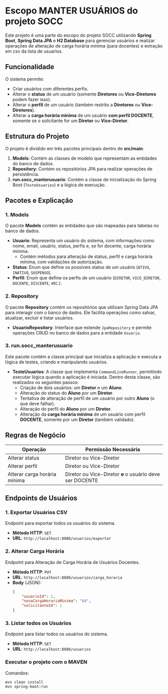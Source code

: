 # Escopo MANTER USUÁRIOS do projeto SOCC

Este projeto é uma parte do escopo do projeto SOCC utilizando **Spring Boot**, **Spring Data JPA** e **H2 Database** para gerenciar usuários e realizar operações de alteração de carga horária mínima (para docentes) e extração em csv da lista de usuarios.

## Funcionalidade

O sistema permite:

- Criar usuários com diferentes perfis.
- Alterar o **status** de um usuário (somente **Diretores** ou **Vice-Diretores** podem fazer isso).
- Alterar o **perfil** de um usuário (também restrito a **Diretores** ou **Vice-Diretores**).
- Alterar a **carga horária mínima** de um usuário **com perfil DOCENTE**, somente se o solicitante for um **Diretor** ou **Vice-Diretor**.

## Estrutura do Projeto

O projeto é dividido em três pacotes principais dentro de **src/main**:

1. **Models**: Contém as classes de modelo que representam as entidades do banco de dados.
2. **Repository**: Contém os repositórios JPA para realizar operações de persistência.
3. **run.socc_manterusuario**: Contém a classe de inicialização do Spring Boot (`TesteUsuarios`) e a lógica de execução.

## Pacotes e Explicação

### 1. **Models**
O pacote **Models** contém as entidades que são mapeadas para tabelas no banco de dados.

- **Usuario**: Representa um usuário do sistema, com informações como nome, email, usuário, status, perfis e, se for docente, carga horária mínima.
  - Contém métodos para alteração de status, perfil e carga horária mínima, com validações de autorização.
- **Status**: Enum que define os possíveis status de um usuário (`ATIVO`, `INATIVO`, `SUSPENSO`).
- **Perfil**: Enum que define os perfis de um usuário (`DIRETOR`, `VICE_DIRETOR`, `DOCENTE`, `DISCENTE`, etc.).

### 2. **Repository**
O pacote **Repository** contém os repositórios que utilizam Spring Data JPA para interagir com o banco de dados. Ele facilita operações como salvar, atualizar, excluir e listar usuários.

- **UsuarioRepository**: Interface que estende `JpaRepository` e permite operações CRUD no banco de dados para a entidade `Usuario`.

### 3. **run.socc_manterusuario**
Este pacote contém a classe principal que inicializa a aplicação e executa a lógica de testes, criando e manipulando usuários.

- **TesteUsuarios**: A classe que implementa `CommandLineRunner`, permitindo executar lógica quando a aplicação é iniciada. Dentro desta classe, são realizados os seguintes passos:
  - Criação de dois usuários: um **Diretor** e um **Aluno**.
  - Alteração do status do **Aluno** por um **Diretor**.
  - Tentativa de alteração de perfil de um usuário por outro **Aluno** (o que deve falhar).
  - Alteração do perfil do **Aluno** por um **Diretor**.
  - Alteração da **carga horária mínima** de um usuário com perfil **DOCENTE**, somente por um **Diretor** (também validado).

## Regras de Negócio

| Operação                       | Permissão Necessária              |
|-------------------------------|-----------------------------------|
| Alterar status                | Diretor ou Vice-Diretor           |
| Alterar perfil                | Diretor ou Vice-Diretor           |
| Alterar carga horária mínima  | Diretor ou Vice-Diretor **e** o usuário deve ser DOCENTE |

## Endpoints de Usuários

### 1. **Exportar Usuários CSV**
Endpoint para exportar todos os usuários do sistema.

- **Método HTTP**: `GET`
- **URL**: `http://localhost:8080/usuarios/exportar`

### 2. **Alterar Carga Horária**
Endpoint para Alteração de Carga Horária de Usuários Docentes.

- **Método HTTP**: `PUT`
- **URL**: `http://localhost:8080/usuarios/carga_horaria`
- **Body** (JSON):
  ```json
  {
      "usuarioId": 2,
      "novaCargaHorariaMinima": "64",
      "solicitanteId": 1
  }
  ```

### 3. **Listar todos os Usuários**
Endpoint para listar todos os usuários do sistema.

- **Método HTTP**: `GET`
- **URL**: `http://localhost:8080/usuarios`

  
### Executar o projeto com o MAVEN
Comandos:
```
mvn clean install
mvn spring-boot:run
```

